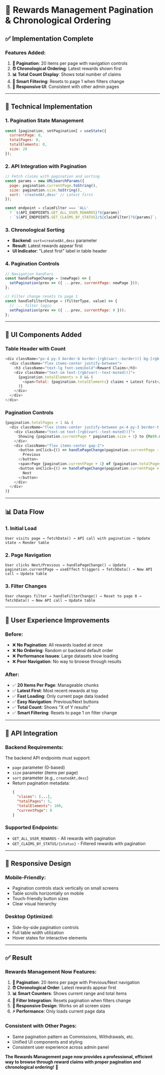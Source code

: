 # 🎯 Rewards Management Pagination & Chronological Ordering

## ✅ **Implementation Complete**

### **Features Added:**
1. **📄 Pagination**: 20 items per page with navigation controls
2. **⏰ Chronological Ordering**: Latest rewards shown first
3. **📊 Total Count Display**: Shows total number of claims
4. **🔄 Smart Filtering**: Resets to page 1 when filters change
5. **📱 Responsive UI**: Consistent with other admin pages

---

## 🔧 **Technical Implementation**

### **1. Pagination State Management**
```javascript
const [pagination, setPagination] = useState({
  currentPage: 0,
  totalPages: 0,
  totalElements: 0,
  size: 20
});
```

### **2. API Integration with Pagination**
```javascript
// Fetch claims with pagination and sorting
const params = new URLSearchParams({
  page: pagination.currentPage.toString(),
  size: pagination.size.toString(),
  sort: 'createdAt,desc' // Latest first
});

const endpoint = claimFilter === 'ALL' 
  ? `${API_ENDPOINTS.GET_ALL_USER_REWARDS}?${params}`
  : `${API_ENDPOINTS.GET_CLAIMS_BY_STATUS}/${claimFilter}?${params}`;
```

### **3. Chronological Sorting**
- **Backend**: `sort=createdAt,desc` parameter
- **Result**: Latest rewards appear first
- **UI Indicator**: "Latest first" label in table header

### **4. Pagination Controls**
```javascript
// Navigation handlers
const handlePageChange = (newPage) => {
  setPagination(prev => ({ ...prev, currentPage: newPage }));
};

// Filter change resets to page 1
const handleFilterChange = (filterType, value) => {
  // ... filter logic
  setPagination(prev => ({ ...prev, currentPage: 0 }));
};
```

---

## 🎨 **UI Components Added**

### **Table Header with Count**
```javascript
<div className="px-4 py-3 border-b border-[rgb(var(--border))] bg-[rgb(var(--card-hover))]">
  <div className="flex items-center justify-between">
    <h3 className="text-lg font-semibold">Reward Claims</h3>
    <div className="text-sm text-[rgb(var(--text-muted))]">
      {pagination.totalElements > 0 && (
        <span>Total: {pagination.totalElements} claims • Latest first</span>
      )}
    </div>
  </div>
</div>
```

### **Pagination Controls**
```javascript
{pagination.totalPages > 1 && (
  <div className="flex items-center justify-between px-4 py-3 border-t border-[rgb(var(--border))] bg-[rgb(var(--card-hover))]">
    <div className="text-sm text-[rgb(var(--text-muted))]">
      Showing {pagination.currentPage * pagination.size + 1} to {Math.min((pagination.currentPage + 1) * pagination.size, pagination.totalElements)} of {pagination.totalElements} results
    </div>
    <div className="flex items-center gap-2">
      <button onClick={() => handlePageChange(pagination.currentPage - 1)}>
        Previous
      </button>
      <span>Page {pagination.currentPage + 1} of {pagination.totalPages}</span>
      <button onClick={() => handlePageChange(pagination.currentPage + 1)}>
        Next
      </button>
    </div>
  </div>
)}
```

---

## 📊 **Data Flow**

### **1. Initial Load**
```
User visits page → fetchData() → API call with pagination → Update state → Render table
```

### **2. Page Navigation**
```
User clicks Next/Previous → handlePageChange() → Update pagination.currentPage → useEffect triggers → fetchData() → New API call → Update table
```

### **3. Filter Changes**
```
User changes filter → handleFilterChange() → Reset to page 0 → fetchData() → New API call → Update table
```

---

## 🎯 **User Experience Improvements**

### **Before:**
- ❌ **No Pagination**: All rewards loaded at once
- ❌ **No Ordering**: Random or backend default order
- ❌ **Performance Issues**: Large datasets slow loading
- ❌ **Poor Navigation**: No way to browse through results

### **After:**
- ✅ **20 Items Per Page**: Manageable chunks
- ✅ **Latest First**: Most recent rewards at top
- ✅ **Fast Loading**: Only current page data loaded
- ✅ **Easy Navigation**: Previous/Next buttons
- ✅ **Total Count**: Shows "X of Y results"
- ✅ **Smart Filtering**: Resets to page 1 on filter change

---

## 🔄 **API Integration**

### **Backend Requirements:**
The backend API endpoints must support:
- `page` parameter (0-based)
- `size` parameter (items per page)
- `sort` parameter (e.g., `createdAt,desc`)
- Return pagination metadata:
  ```json
  {
    "claims": [...],
    "totalPages": 5,
    "totalElements": 100,
    "currentPage": 0
  }
  ```

### **Supported Endpoints:**
- `GET_ALL_USER_REWARDS` - All rewards with pagination
- `GET_CLAIMS_BY_STATUS/{status}` - Filtered rewards with pagination

---

## 📱 **Responsive Design**

### **Mobile-Friendly:**
- Pagination controls stack vertically on small screens
- Table scrolls horizontally on mobile
- Touch-friendly button sizes
- Clear visual hierarchy

### **Desktop Optimized:**
- Side-by-side pagination controls
- Full table width utilization
- Hover states for interactive elements

---

## ✅ **Result**

### **Rewards Management Now Features:**
1. **📄 Pagination**: 20 items per page with Previous/Next navigation
2. **⏰ Chronological Order**: Latest rewards appear first
3. **📊 Smart Counters**: Shows current range and total items
4. **🔄 Filter Integration**: Resets pagination when filters change
5. **📱 Responsive Design**: Works on all screen sizes
6. **⚡ Performance**: Only loads current page data

### **Consistent with Other Pages:**
- Same pagination pattern as Commissions, Withdrawals, etc.
- Unified UI components and styling
- Consistent user experience across admin panel

**The Rewards Management page now provides a professional, efficient way to browse through reward claims with proper pagination and chronological ordering!** 🎉
